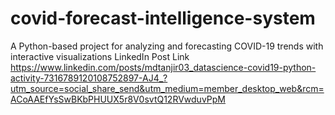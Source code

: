 # covid-forecast-intelligence-system
A Python-based project for analyzing and forecasting COVID-19 trends with interactive visualizations
LinkedIn Post Link 
https://www.linkedin.com/posts/mdtanjir03_datascience-covid19-python-activity-7316789120108752897-AJ4_?utm_source=social_share_send&utm_medium=member_desktop_web&rcm=ACoAAEfYsSwBKbPHUUX5r8V0svtQ12RVwduvPpM
